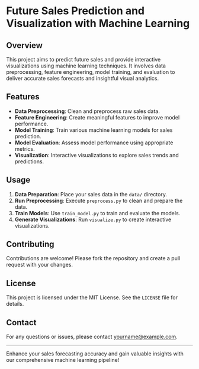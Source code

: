 # Future Sales Prediction and Visualization with Machine Learning

## Overview

This project aims to predict future sales and provide interactive visualizations using machine learning techniques. It involves data preprocessing, feature engineering, model training, and evaluation to deliver accurate sales forecasts and insightful visual analytics.

## Features

- **Data Preprocessing**: Clean and preprocess raw sales data.
- **Feature Engineering**: Create meaningful features to improve model performance.
- **Model Training**: Train various machine learning models for sales prediction.
- **Model Evaluation**: Assess model performance using appropriate metrics.
- **Visualization**: Interactive visualizations to explore sales trends and predictions.

## Usage

1. **Data Preparation**: Place your sales data in the `data/` directory.
2. **Run Preprocessing**: Execute `preprocess.py` to clean and prepare the data.
3. **Train Models**: Use `train_model.py` to train and evaluate the models.
4. **Generate Visualizations**: Run `visualize.py` to create interactive visualizations.

## Contributing

Contributions are welcome! Please fork the repository and create a pull request with your changes.

## License

This project is licensed under the MIT License. See the `LICENSE` file for details.

## Contact

For any questions or issues, please contact [yourname@example.com](mailto:yourname@example.com).

---

Enhance your sales forecasting accuracy and gain valuable insights with our comprehensive machine learning pipeline!
